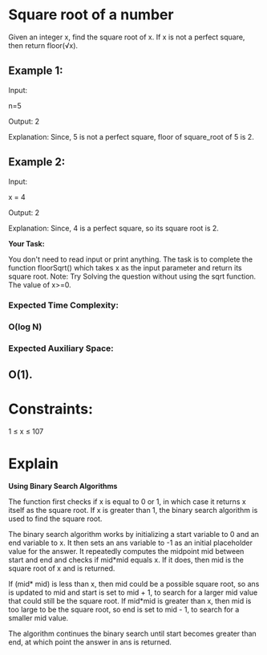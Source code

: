 # Square root of a number

Given an integer x, find the square root of x. If x is not a perfect square, then return floor(√x).

## Example 1:

Input:

n=5

Output: 2

Explanation: Since, 5 is not a perfect
square, floor of square_root of 5 is 2.

## Example 2:

Input:

x = 4

Output: 2

Explanation: Since, 4 is a perfect
square, so its square root is 2.

**Your Task:**

You don't need to read input or print anything. The task is to complete the function floorSqrt() which takes x as the input parameter and return its square root.
Note: Try Solving the question without using the sqrt function. The value of x>=0.

### Expected Time Complexity:

### O(log N)

### Expected Auxiliary Space:

## O(1).

# Constraints:

1 ≤ x ≤ 107

# Explain

**Using Binary Search Algorithms**

The function first checks if x is equal to 0 or 1, in which case it returns x itself as the square root. If x is greater than 1, the binary search algorithm is used to find the square root.

The binary search algorithm works by initializing a start variable to 0 and an end variable to x. It then sets an ans variable to -1 as an initial placeholder value for the answer. It repeatedly computes the midpoint mid between start and end and checks if mid\*mid equals x. If it does, then mid is the square root of x and is returned.

If (mid* mid) is less than x, then mid could be a possible square root, so ans is updated to mid and start is set to mid + 1, to search for a larger mid value that could still be the square root. If mid*mid is greater than x, then mid is too large to be the square root, so end is set to mid - 1, to search for a smaller mid value.

The algorithm continues the binary search until start becomes greater than end, at which point the answer in ans is returned.
